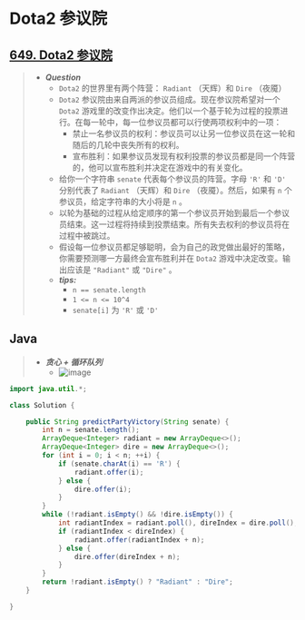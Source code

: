 # Dota2 参议院

## [649. Dota2 参议院](https://leetcode.cn/problems/dota2-senate/)

> - ***Question***
>   - `Dota2` 的世界里有两个阵营： `Radiant` （天辉）和 `Dire` （夜魇）
>   - `Dota2` 参议院由来自两派的参议员组成。现在参议院希望对一个 `Dota2` 游戏里的改变作出决定。他们以一个基于轮为过程的投票进行。在每一轮中，每一位参议员都可以行使两项权利中的一项：
>     - 禁止一名参议员的权利：参议员可以让另一位参议员在这一轮和随后的几轮中丧失所有的权利。
>     - 宣布胜利：如果参议员发现有权利投票的参议员都是同一个阵营的，他可以宣布胜利并决定在游戏中的有关变化。
>   - 给你一个字符串 `senate` 代表每个参议员的阵营。字母 `'R'` 和 `'D'` 分别代表了 `Radiant` （天辉）和 `Dire` （夜魇）。然后，如果有 `n` 个参议员，给定字符串的大小将是 `n` 。
>   - 以轮为基础的过程从给定顺序的第一个参议员开始到最后一个参议员结束。这一过程将持续到投票结束。所有失去权利的参议员将在过程中被跳过。
>   - 假设每一位参议员都足够聪明，会为自己的政党做出最好的策略，你需要预测哪一方最终会宣布胜利并在 `Dota2` 游戏中决定改变。输出应该是 `"Radiant"` 或 `"Dire"` 。
>   - ***tips:***
>     - `n == senate.length`
>     - `1 <= n <= 10^4`
>     - `senate[i]` 为 `'R'` 或 `'D'`

## Java

> - ***贪心 + 循环队列***
>   - ![image](./images/Dota2%20参议院.png)

```java
import java.util.*;

class Solution {

    public String predictPartyVictory(String senate) {
        int n = senate.length();
        ArrayDeque<Integer> radiant = new ArrayDeque<>();
        ArrayDeque<Integer> dire = new ArrayDeque<>();
        for (int i = 0; i < n; ++i) {
            if (senate.charAt(i) == 'R') {
                radiant.offer(i);
            } else {
                dire.offer(i);
            }
        }
        while (!radiant.isEmpty() && !dire.isEmpty()) {
            int radiantIndex = radiant.poll(), direIndex = dire.poll();
            if (radiantIndex < direIndex) {
                radiant.offer(radiantIndex + n);
            } else {
                dire.offer(direIndex + n);
            }
        }
        return !radiant.isEmpty() ? "Radiant" : "Dire";
    }

}
```
